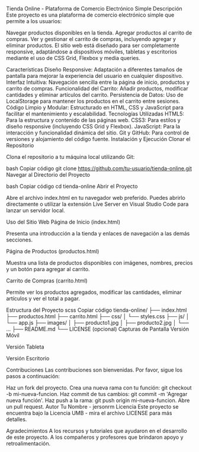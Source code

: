 Tienda Online - Plataforma de Comercio Electrónico Simple
Descripción
Este proyecto es una plataforma de comercio electrónico simple que permite a los usuarios:

Navegar productos disponibles en la tienda.
Agregar productos al carrito de compras.
Ver y gestionar el carrito de compras, incluyendo agregar y eliminar productos.
El sitio web está diseñado para ser completamente responsive, adaptándose a dispositivos móviles, tabletas y escritorios mediante el uso de CSS Grid, Flexbox y media queries.

Características
Diseño Responsive: Adaptación a diferentes tamaños de pantalla para mejorar la experiencia del usuario en cualquier dispositivo.
Interfaz Intuitiva: Navegación sencilla entre la página de inicio, productos y carrito de compras.
Funcionalidad del Carrito: Añadir productos, modificar cantidades y eliminar artículos del carrito.
Persistencia de Datos: Uso de LocalStorage para mantener los productos en el carrito entre sesiones.
Código Limpio y Modular: Estructurado en HTML, CSS y JavaScript para facilitar el mantenimiento y escalabilidad.
Tecnologías Utilizadas
HTML5: Para la estructura y contenido de las páginas web.
CSS3: Para estilos y diseño responsive (incluyendo CSS Grid y Flexbox).
JavaScript: Para la interacción y funcionalidad dinámica del sitio.
Git y GitHub: Para control de versiones y alojamiento del código fuente.
Instalación y Ejecución
Clonar el Repositorio

Clona el repositorio a tu máquina local utilizando Git:

bash
Copiar código
git clone https://github.com/tu-usuario/tienda-online.git
Navegar al Directorio del Proyecto

bash
Copiar código
cd tienda-online
Abrir el Proyecto

Abre el archivo index.html en tu navegador web preferido. Puedes abrirlo directamente o utilizar la extensión Live Server en Visual Studio Code para lanzar un servidor local.

Uso del Sitio Web
Página de Inicio (index.html)

Presenta una introducción a la tienda y enlaces de navegación a las demás secciones.

Página de Productos (productos.html)

Muestra una lista de productos disponibles con imágenes, nombres, precios y un botón para agregar al carrito.

Carrito de Compras (carrito.html)

Permite ver los productos agregados, modificar las cantidades, eliminar artículos y ver el total a pagar.

Estructura del Proyecto
scss
Copiar código
tienda-online/
├── index.html
├── productos.html
├── carrito.html
├── css/
│   └── styles.css
├── js/
│   └── app.js
├── images/
│   ├── producto1.jpg
│   ├── producto2.jpg
│   └── ...
├── README.md
└── LICENSE (opcional)
Capturas de Pantalla
Versión Móvil

Versión Tableta

Versión Escritorio

Contribuciones
Las contribuciones son bienvenidas. Por favor, sigue los pasos a continuación:

Haz un fork del proyecto.
Crea una nueva rama con tu función: git checkout -b mi-nueva-funcion.
Haz commit de tus cambios: git commit -m 'Agregar nueva función'.
Haz push a la rama: git push origin mi-nueva-funcion.
Abre un pull request.
Autor
Tu Nombre - jersonrm
Licencia
Este proyecto se encuentra bajo la Licencia UMB - mira el archivo LICENSE para más detalles.

Agradecimientos
A los recursos y tutoriales que ayudaron en el desarrollo de este proyecto.
A los compañeros y profesores que brindaron apoyo y retroalimentación.